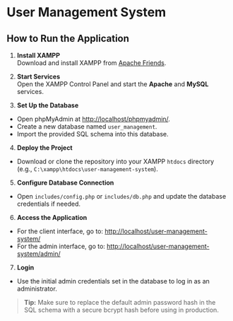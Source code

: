 # User Management System

## How to Run the Application

1. **Install XAMPP**  
  Download and install XAMPP from [Apache Friends](https://www.apachefriends.org/).

2. **Start Services**  
  Open the XAMPP Control Panel and start the **Apache** and **MySQL** services.

3. **Set Up the Database**  
  - Open phpMyAdmin at [http://localhost/phpmyadmin/](http://localhost/phpmyadmin/).
  - Create a new database named `user_management`.
  - Import the provided SQL schema into this database.

4. **Deploy the Project**  
  - Download or clone the repository into your XAMPP `htdocs` directory (e.g., `C:\xampp\htdocs\user-management-system`).

5. **Configure Database Connection**  
  - Open `includes/config.php` or `includes/db.php` and update the database credentials if needed.

6. **Access the Application**  
  - For the client interface, go to: [http://localhost/user-management-system/](http://localhost/user-management-system/)
  - For the admin interface, go to: [http://localhost/user-management-system/admin/](http://localhost/user-management-system/admin/)

7. **Login**  
  - Use the initial admin credentials set in the database to log in as an administrator.

> **Tip:** Make sure to replace the default admin password hash in the SQL schema with a secure bcrypt hash before using in production.
